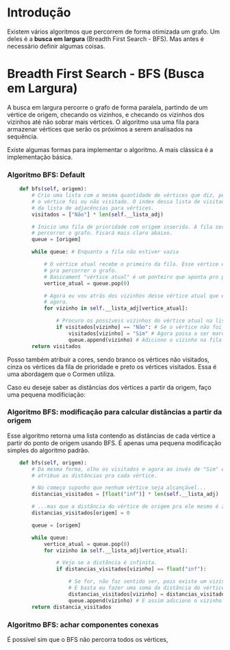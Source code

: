 # Introdução

Existem vários algoritmos que percorrem de forma otimizada um grafo. Um deles é a **busca em largura** (Breadth First Search - BFS). Mas antes é necessário definir algumas coisas.


# Breadth First Search - BFS (Busca em Largura)

A busca em largura percorre o grafo de forma paralela, partindo de um vértice de origem, checando os vizinhos, e checando os vizinhos dos vizinhos até não sobrar mais vértices. O algoritmo usa uma fila para armazenar vértices que serão os próximos a serem analisados na sequẽncia.

Existe algumas formas para implementar o algoritmo. A mais clássica é a implementação básica.

### Algoritmo BFS: Default

```python
    def bfs(self, origem):
        # Crio uma lista com a mesma quantidade de vértices que diz, pelo index, se
        # o vértice foi ou não visitado. O index dessa lista de visitados é o mesmo
        # da lista de adjacências para vértices.
        visitados = ["Não"] * len(self.__lista_adj)

        # Inicio uma fila de prioridade com origem inserida. A fila serve para 
        # percorrer o grafo. Ficará mais claro abaixo.
        queue = [origem]

        while queue: # Enquanto a fila não estiver vazia

            # O vértice atual recebe o primeiro da fila. Esse vértice é usado
            # pra percorrer o grafo. 
            # Basicament "vértice atual" é um ponteiro que aponta pro primeiro da fila.
            vertice_atual = queue.pop(0)

            # Agora eu vou atrás dos vizinhos desse vértice atual que estou apontando
            # agora.
            for vizinho in self.__lista_adj[vertice_atual]:

                # Procuro os possíveis vizinhos do vértice atual na lista de adj.
                if visitados[vizinho] == "Não": # Se o vértice não foi visitado
                    visitados[vizinho] = "Sim" # Agora passa a ser marcado como sendo.
                    queue.append(vizinho) # Adiciono o vizinho na fila para depois ver os vizinhos do vizinho.
        return visitados
```

Posso também atribuir a cores, sendo branco os vértices não visitados, cinza os vértices da fila de prioridade e preto os vértices visitados. Essa é uma abordagem que o Cormen utiliza.

Caso eu deseje saber as distâncias dos vértices a partir da origem, faço uma pequena modificiação:

### Algoritmo BFS: modificação para calcular distâncias a partir da origem

Esse algoritmo retorna uma lista contendo as distâncias de cada vértice a partir do ponto de origem usando BFS. É apenas uma pequena modificação simples do algoritmo padrão.

```python
    def bfs(self, origem):
        # Da mesma forma, olho os visitados e agora ao invés de "Sim" e "Não,
        # atribuo as distâncias pra cada vértice.

        # No começo suponho que nenhum vértice seja alcançável...
        distancias_visitados = [float("inf")] * len(self.__lista_adj)

        # ...mas que a distância do vértice de origem pra ele mesmo é zero.
        distancias_visitados[origem] = 0

        queue = [origem]

        while queue:
            vertice_atual = queue.pop(0)
            for vizinho in self.__lista_adj[vertice_atual]:

                # Vejo se a distância é infinita. 
                if distancias_visitados[vizinho] == float("inf"):

                    # Se for, não faz sentido ser, pois existe um vizinho, ou seja, uma distância.
                    # E basta eu fazer uma soma da distância do vértice que estou agora em relação à origem com mais um vizinho (+1)
                    distancias_visitados[vizinho] = distancias_visitados[vertice_atual] + 1
                    queue.append(vizinho) # E assim adiciono o vizinho na fila para depois ver os vizinhos do vizinho.
        return distancia_visitados
```

### Algoritmo BFS: achar componentes conexas

É possível sim que o BFS não percorra todos os vértices, 
